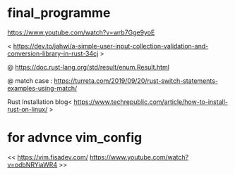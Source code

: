 # final_programme
https://www.youtube.com/watch?v=wrb7Gge9yoE

< https://dev.to/jahwi/a-simple-user-input-collection-validation-and-conversion-library-in-rust-34cj >

@ https://doc.rust-lang.org/std/result/enum.Result.html

@ match case : https://turreta.com/2019/09/20/rust-switch-statements-examples-using-match/

Rust Installation blog< https://www.techrepublic.com/article/how-to-install-rust-on-linux/ >


# for advnce vim_config

<< https://vim.fisadev.com/   https://www.youtube.com/watch?v=odbNRYiaWR4   >>
